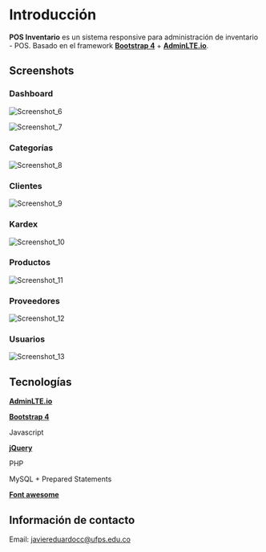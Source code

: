 Introducción
============

**POS Inventario** es un sistema responsive para administración de inventario - POS. Basado en el framework **[Bootstrap 4](https://getbootstrap.com)** + **[AdminLTE.io](https://adminlte.io)**.

Screenshots
-----------

### Dashboard

![Screenshot_6](https://user-images.githubusercontent.com/49742928/79493482-29949e00-7fe7-11ea-8f19-18257ca83bf5.png )

![Screenshot_7](https://user-images.githubusercontent.com/49742928/79493685-74161a80-7fe7-11ea-8c7c-8000af2e68e4.png)

### Categorías

![Screenshot_8](https://user-images.githubusercontent.com/49742928/79493710-7d06ec00-7fe7-11ea-8a07-a87de241292f.png)

### Clientes

![Screenshot_9](https://user-images.githubusercontent.com/49742928/79493723-84c69080-7fe7-11ea-977d-3f95c3f5332b.png)

### Kardex

![Screenshot_10](https://user-images.githubusercontent.com/49742928/79493762-914ae900-7fe7-11ea-9e29-5524fd56e2c9.png)

### Productos

![Screenshot_11](https://user-images.githubusercontent.com/49742928/79493795-990a8d80-7fe7-11ea-8efb-e62dc4b337f0.png)

### Proveedores

![Screenshot_12](https://user-images.githubusercontent.com/49742928/79493821-a45db900-7fe7-11ea-8bca-f2e4018612ad.png)

### Usuarios

![Screenshot_13](https://user-images.githubusercontent.com/49742928/79493841-aaec3080-7fe7-11ea-9bcc-51c3faff828d.png)

Tecnologías
-----------

**[AdminLTE.io](https://adminlte.io)**

**[Bootstrap 4](https://getbootstrap.com)**

Javascript

**[jQuery](https://jquery.com/)**

PHP

MySQL + Prepared Statements

**[Font awesome](https://fontawesome.com/)**

Información de contacto
-----------------------

Email: javiereduardocc@ufps.edu.co
